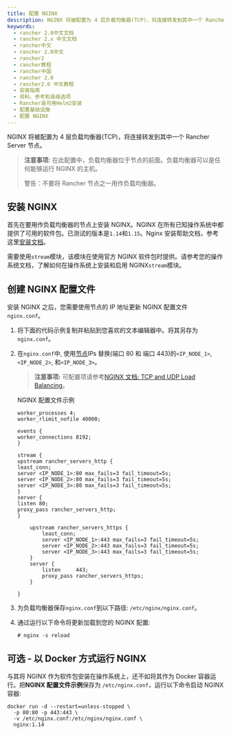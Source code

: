 ```yaml
---
title: 配置 NGINX
description: NGINX 将被配置为 4 层负载均衡器(TCP)，将连接转发到其中一个 Rancher Server 节点。在此配置中，负载均衡器位于节点的前面。负载均衡器可以是任何能够运行 NGINX 的主机。不要将 Rancher 节点之一用作负载均衡器。
keywords:
  - rancher 2.0中文文档
  - rancher 2.x 中文文档
  - rancher中文
  - rancher 2.0中文
  - rancher2
  - rancher教程
  - rancher中国
  - rancher 2.0
  - rancher2.0 中文教程
  - 安装指南
  - 资料、参考和高级选项
  - Rancher高可用Helm2安装
  - 配置基础设施
  - 配置 NGINX
---
```


NGINX 将被配置为 4 层负载均衡器(TCP)，将连接转发到其中一个 Rancher Server 节点。

> **注意事项:**
> 在此配置中，负载均衡器位于节点的前面。负载均衡器可以是任何能够运行 NGINX 的主机。
>
> 警告：不要将 Rancher 节点之一用作负载均衡器。

## 安装 NGINX

首先在要用作负载均衡器的节点上安装 NGINX。NGINX 在所有已知操作系统中都提供了可用的软件包。已测试的版本是`1.14`和`1.15`。Nginx 安装帮助文档，参考这里[安装文档](https://www.nginx.com/resources/wiki/start/topics/tutorials/install/)。

需要使用`stream`模块，该模块在使用官方 NGINX 软件包时提供。请参考您的操作系统文档，了解如何在操作系统上安装和启用 NGINX`stream`模块。

## 创建 NGINX 配置文件

安装 NGINX 之后，您需要使用节点的 IP 地址更新 NGINX 配置文件`nginx.conf`。

1.  将下面的代码示例复制并粘贴到您喜欢的文本编辑器中。将其另存为`nginx.conf`。

2.  在`nginx.conf`中, 使用[节点](/docs/installation/options/helm2/create-nodes-lb/_index)IPs 替换(端口 80 和 端口 443)的`<IP_NODE_1>`, `<IP_NODE_2>`, 和`<IP_NODE_3>`。

    > **注意事项:** 可配置项请参考[NGINX 文档: TCP and UDP Load Balancing](https://docs.nginx.com/nginx/admin-guide/load-balancer/tcp-udp-load-balancer)。

    <figcaption>NGINX 配置文件示例</figcaption>

    ```
    worker_processes 4;
    worker_rlimit_nofile 40000;

    events {
    worker_connections 8192;
    }

    stream {
    upstream rancher_servers_http {
    least_conn;
    server <IP_NODE_1>:80 max_fails=3 fail_timeout=5s;
    server <IP_NODE_2>:80 max_fails=3 fail_timeout=5s;
    server <IP_NODE_3>:80 max_fails=3 fail_timeout=5s;
    }
    server {
    listen 80;
    proxy_pass rancher_servers_http;
    }

        upstream rancher_servers_https {
            least_conn;
            server <IP_NODE_1>:443 max_fails=3 fail_timeout=5s;
            server <IP_NODE_2>:443 max_fails=3 fail_timeout=5s;
            server <IP_NODE_3>:443 max_fails=3 fail_timeout=5s;
        }
        server {
            listen     443;
            proxy_pass rancher_servers_https;
        }

    }

    ```

3.  为负载均衡器保存`nginx.conf`到以下路径: `/etc/nginx/nginx.conf`。

4.  通过运行以下命令将更新加载到您的 NGINX 配置:

    ```
    # nginx -s reload
    ```

## 可选 - 以 Docker 方式运行 NGINX

与其将 NGINX 作为软件包安装在操作系统上，还不如将其作为 Docker 容器运行。把**NGINX 配置文件示例**保存为 `/etc/nginx.conf`，运行以下命令启动 NGINX 容器:

```
docker run -d --restart=unless-stopped \
  -p 80:80 -p 443:443 \
  -v /etc/nginx.conf:/etc/nginx/nginx.conf \
  nginx:1.14
```
